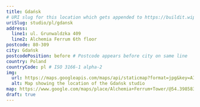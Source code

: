 ```yaml
---
title: Gdańsk
# URI slug for this location which gets appended to https://buildit.wiprodigital.com/ns/
uriSlug: studio/pl/gdansk
address:
  line1: ul. Grunwaldzka 409
  line2: Alchemia Ferrum 6th floor
postcode: 80-309
city: Gdańsk
postcodePosition: before # Postcode appears before city on same line
country: Poland
countryCode: pl # ISO 3166-1 alpha-2
img: 
  url: https://maps.googleapis.com/maps/api/staticmap?format=jpg&key=AIzaSyAa-P3u_B9zTs_DJ_dXRK5og7r3_n7vlT0&maptype=roadmap&scale=2&size=425x300&markers=54.39851249592157,18.57698661508039&zoom=15
  alt: Map showing the location of the Gdańsk studio
map: https://www.google.com/maps/place/Alchemia+Ferrum+Tower/@54.3985837,18.5747376,17z/data=!3m1!4b1!4m5!3m4!1s0x46fd752864e2eab3:0x80d3c9302c7fad51!8m2!3d54.3985837!4d18.5769263
draft: true
---
```

